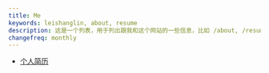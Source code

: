 ```yaml
---
title: Me 
keywords: leishanglin, about, resume
description: 这是一个列表，用于列出跟我和这个网站的一些信息，比如 /about, /resume 等
changefreq: monthly
---
```


- [个人简历](./resume/)
